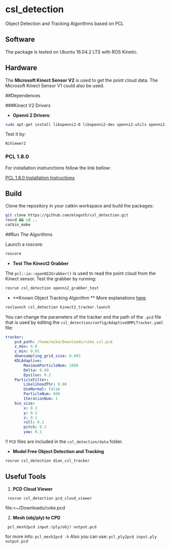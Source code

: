 # csl_detection
Object Detection and Tracking Algorithms based on PCL

## Software
The package is tested on Ubuntu 16.04.2 LTS with ROS Kinetic. 

## Hardware 
The __Microsoft Kinect Sensor V2__ is used  to get the point cloud data. The Microsoft Kinect Sensor V1 could also be used.
 
##Dependences

###Kinect V2 Drivers
* **Openni 2 Drivers**:

```sh 
sudo apt-get install libopenni2-0 libopenni2-dev openni2-utils openni2-doc
```
Test it by:
```sh
NiViewer2
```
 
### PCL 1.8.0
For installation instrunctions follow the link bellow:

[PCL 1.8.0 Installation Instructions](https://askubuntu.com/questions/916260/how-to-install-point-cloud-library-v1-8-pcl-1-8-0-on-ubuntu-16-04-2-lts-for/916261)

## Build
Clone the repository in your catkin workspace and build the packages:
```bash
git clone https://github.com/mlogoth/csl_detection.git
roscd && cd ..
catkin_make
```

##Run The Algorithms

Launch a roscore:
```sh
roscore
```

* **Test The Kinect2 Grabber**

The ```pcl::io::openNI2Grabber()```  is used to read the point cloud from the Kinect sensor.  Test the grabber by running:

```sh
rosrun csl_detection openni2_grabber_test 
```
* **Known Object Tracking Algorithm **
More explanations [here](http://pointclouds.org/documentation/tutorials/tracking.php).
```sh
roslaunch csl_detection kinect2_tracker.launch
```
You can change the parameters of the tracker and the path of the ```.pcd``` file that is used by editing the ```csl_detection/config/AdaptiveOMPLTracker.yaml``` file:
```yaml
tracker:
    pcd_path: /home/mike/Downloads/coke_csl.pcd
    z_max: 4.0
    z_min: 0.01
    downsampling_grid_size: 0.003
    KDLAdaptive:
        MaximumParticleNum: 1000
        Delta: 0.99
        Epsilon: 0.2
    ParticleFilter:
        LikelihoodThr: 0.00
        UseNormal: false
        ParticleNum: 600
        IterationNum: 1
    bin_size:
        x: 0.1
        y: 0.1
        z: 0.1
        roll: 0.1
        pitch: 0.1
        yaw: 0.1
```
:bangbang: ```PCD``` files are included in the ```csl_detection/data``` folder.

* **Model Free Object Detection and Tracking**
```sh
rosrun csl_detection dian_csl_tracker
```

## Useful Tools
1.  **PCD Cloud Viewer**
 ```
  rosrun csl_detection pcd_cloud_viewer 
 ```
  file:=~/Downloads/coke.pcd
  
  
2. **Mesh (obj/ply) to CPD**
  ```
   pcl_mesh2pcd input.(ply/obj) output.pcd 
   ```  
  for more info: ```pcl_mesh2pcd -h```
  Also you can use:
  ```pcl_ply2pcd input.ply output.pcd```

